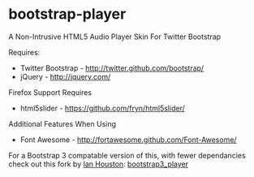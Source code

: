 bootstrap-player
================

A Non-Intrusive HTML5 Audio Player Skin For Twitter Bootstrap

Requires:

  * Twitter Bootstrap - http://twitter.github.com/bootstrap/
  * jQuery - http://jquery.com/

Firefox Support Requires

  * html5slider - https://github.com/fryn/html5slider/

Additional Features When Using

  * Font Awesome - http://fortawesome.github.com/Font-Awesome/

For a Bootstrap 3 compatable version of this, with fewer dependancies check out this fork by [Ian Houston](https://github.com/iainhouston):
[bootstrap3_player](https://github.com/iainhouston/bootstrap3_player)
